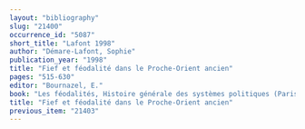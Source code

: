 ```yaml
---
layout: "bibliography"
slug: "21400"
occurrence_id: "5087"
short_title: "Lafont 1998"
author: "Démare-Lafont, Sophie"
publication_year: "1998"
title: "Fief et féodalité dans le Proche-Orient ancien"
pages: "515-630"
editor: "Bournazel, E."
book: "Les féodalités, Histoire générale des systèmes politiques (Paris)"
title: "Fief et féodalité dans le Proche-Orient ancien"
previous_item: "21403"
---
```


